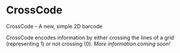 # CrossCode
CrossCode - A new, simple 2D barcode

CrossCode encodes information by either crossing the lines of a grid (representing 1) or not crossing (0). 
*More information coming soon!*
